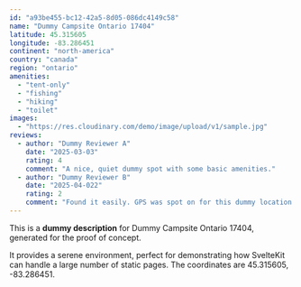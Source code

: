 ```yaml
---
id: "a93be455-bc12-42a5-8d05-086dc4149c58"
name: "Dummy Campsite Ontario 17404"
latitude: 45.315605
longitude: -83.286451
continent: "north-america"
country: "canada"
region: "ontario"
amenities:
  - "tent-only"
  - "fishing"
  - "hiking"
  - "toilet"
images:
  - "https://res.cloudinary.com/demo/image/upload/v1/sample.jpg"
reviews:
  - author: "Dummy Reviewer A"
    date: "2025-03-03"
    rating: 4
    comment: "A nice, quiet dummy spot with some basic amenities."
  - author: "Dummy Reviewer B"
    date: "2025-04-022"
    rating: 2
    comment: "Found it easily. GPS was spot on for this dummy location."
---
```


This is a **dummy description** for Dummy Campsite Ontario 17404, generated for the proof of concept.

It provides a serene environment, perfect for demonstrating how SvelteKit can handle a large number of static pages. The coordinates are 45.315605, -83.286451.
